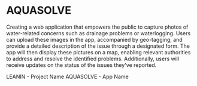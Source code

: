 # AQUASOLVE


Creating a web application that empowers the public to capture photos of water-related concerns such as drainage problems or waterlogging. Users can upload these images in the app, accompanied by geo-tagging, and provide a detailed description of the issue through a designated form. The app will then display these pictures on a map, enabling relevant authorities to address and resolve the identified problems. Additionally, users will receive updates on the status of the issues they've reported. 

LEANIN - Project Name
AQUASOLVE - App Name
